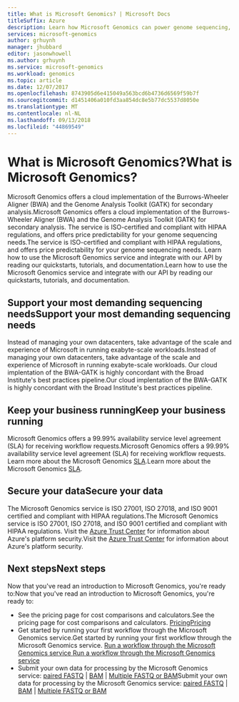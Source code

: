 ```yaml
---
title: What is Microsoft Genomics? | Microsoft Docs
titleSuffix: Azure
description: Learn how Microsoft Genomics can power genome sequencing, now offering a cloud implementation of the BWA-GATK for secondary analysis.
services: microsoft-genomics
author: grhuynh
manager: jhubbard
editor: jasonwhowell
ms.author: grhuynh
ms.service: microsoft-genomics
ms.workload: genomics
ms.topic: article
ms.date: 12/07/2017
ms.openlocfilehash: 8743905d6e415049a563bcd6b4736d6569f59b7f
ms.sourcegitcommit: d1451406a010fd3aa854dc8e5b77dc5537d8050e
ms.translationtype: MT
ms.contentlocale: nl-NL
ms.lasthandoff: 09/13/2018
ms.locfileid: "44869549"
---
```

# <a name="what-is-microsoft-genomics"></a><span data-ttu-id="afa58-104">What is Microsoft Genomics?</span><span class="sxs-lookup"><span data-stu-id="afa58-104">What is Microsoft Genomics?</span></span>
<span data-ttu-id="afa58-105">Microsoft Genomics offers a cloud implementation of the Burrows-Wheeler Aligner (BWA) and the Genome Analysis Toolkit (GATK) for secondary analysis.</span><span class="sxs-lookup"><span data-stu-id="afa58-105">Microsoft Genomics offers a cloud implementation of the Burrows-Wheeler Aligner (BWA) and the Genome Analysis Toolkit (GATK) for secondary analysis.</span></span> <span data-ttu-id="afa58-106">The service is ISO-certified and compliant with HIPAA regulations, and offers price predictability for your genome sequencing needs.</span><span class="sxs-lookup"><span data-stu-id="afa58-106">The service is ISO-certified and compliant with HIPAA regulations, and offers price predictability for your genome sequencing needs.</span></span> <span data-ttu-id="afa58-107">Learn how to use the Microsoft Genomics service and integrate with our API by reading our quickstarts, tutorials, and documentation.</span><span class="sxs-lookup"><span data-stu-id="afa58-107">Learn how to use the Microsoft Genomics service and integrate with our API by reading our quickstarts, tutorials, and documentation.</span></span>

## <a name="support-your-most-demanding-sequencing-needs"></a><span data-ttu-id="afa58-108">Support your most demanding sequencing needs</span><span class="sxs-lookup"><span data-stu-id="afa58-108">Support your most demanding sequencing needs</span></span>
<span data-ttu-id="afa58-109">Instead of managing your own datacenters, take advantage of the scale and experience of Microsoft in running exabyte-scale workloads.</span><span class="sxs-lookup"><span data-stu-id="afa58-109">Instead of managing your own datacenters, take advantage of the scale and experience of Microsoft in running exabyte-scale workloads.</span></span> <span data-ttu-id="afa58-110">Our cloud implentation of the BWA-GATK is highly concordant with the Broad Institute's best practices pipeline.</span><span class="sxs-lookup"><span data-stu-id="afa58-110">Our cloud implentation of the BWA-GATK is highly concordant with the Broad Institute's best practices pipeline.</span></span>


## <a name="keep-your-business-running"></a><span data-ttu-id="afa58-111">Keep your business running</span><span class="sxs-lookup"><span data-stu-id="afa58-111">Keep your business running</span></span>
<span data-ttu-id="afa58-112">Microsoft Genomics offers a 99.99% availability service level agreement (SLA) for receiving workflow requests.</span><span class="sxs-lookup"><span data-stu-id="afa58-112">Microsoft Genomics offers a 99.99% availability service level agreement (SLA) for receiving workflow requests.</span></span> <span data-ttu-id="afa58-113">Learn more about the Microsoft Genomics [SLA](https://azure.microsoft.com/support/legal/sla/genomics/v1_0/).</span><span class="sxs-lookup"><span data-stu-id="afa58-113">Learn more about the Microsoft Genomics [SLA](https://azure.microsoft.com/support/legal/sla/genomics/v1_0/).</span></span>


## <a name="secure-your-data"></a><span data-ttu-id="afa58-114">Secure your data</span><span class="sxs-lookup"><span data-stu-id="afa58-114">Secure your data</span></span>
<span data-ttu-id="afa58-115">The Microsoft Genomics service is ISO 27001, ISO 27018, and ISO 9001 certified and compliant with HIPAA regulations.</span><span class="sxs-lookup"><span data-stu-id="afa58-115">The Microsoft Genomics service is ISO 27001, ISO 27018, and ISO 9001 certified and compliant with HIPAA regulations.</span></span> <span data-ttu-id="afa58-116">Visit the [Azure Trust Center](https://www.microsoft.com/en-us/trustcenter/security) for information about Azure's platform security.</span><span class="sxs-lookup"><span data-stu-id="afa58-116">Visit the [Azure Trust Center](https://www.microsoft.com/en-us/trustcenter/security) for information about Azure's platform security.</span></span>


## <a name="next-steps"></a><span data-ttu-id="afa58-117">Next steps</span><span class="sxs-lookup"><span data-stu-id="afa58-117">Next steps</span></span>
<span data-ttu-id="afa58-118">Now that you've read an introduction to Microsoft Genomics, you're ready to:</span><span class="sxs-lookup"><span data-stu-id="afa58-118">Now that you've read an introduction to Microsoft Genomics, you're ready to:</span></span>
- <span data-ttu-id="afa58-119">See the pricing page for cost comparisons and calculators.</span><span class="sxs-lookup"><span data-stu-id="afa58-119">See the pricing page for cost comparisons and calculators.</span></span> [<span data-ttu-id="afa58-120">Pricing</span><span class="sxs-lookup"><span data-stu-id="afa58-120">Pricing</span></span>](https://azure.microsoft.com/pricing/details/genomics/)
- <span data-ttu-id="afa58-121">Get started by running your first workflow through the Microsoft Genomics service.</span><span class="sxs-lookup"><span data-stu-id="afa58-121">Get started by running your first workflow through the Microsoft Genomics service.</span></span> [<span data-ttu-id="afa58-122">Run a workflow through the Microsoft Genomics service </span><span class="sxs-lookup"><span data-stu-id="afa58-122">Run a workflow through the Microsoft Genomics service </span></span>](quickstart-run-genomics-workflow-portal.md)
- <span data-ttu-id="afa58-123">Submit your own data for processing by the Microsoft Genomics service: [paired FASTQ](quickstart-input-pair-FASTQ.md) | [BAM](quickstart-input-BAM.md) | [Multiple FASTQ or BAM](quickstart-input-multiple.md)</span><span class="sxs-lookup"><span data-stu-id="afa58-123">Submit your own data for processing by the Microsoft Genomics service: [paired FASTQ](quickstart-input-pair-FASTQ.md) | [BAM](quickstart-input-BAM.md) | [Multiple FASTQ or BAM](quickstart-input-multiple.md)</span></span> 

